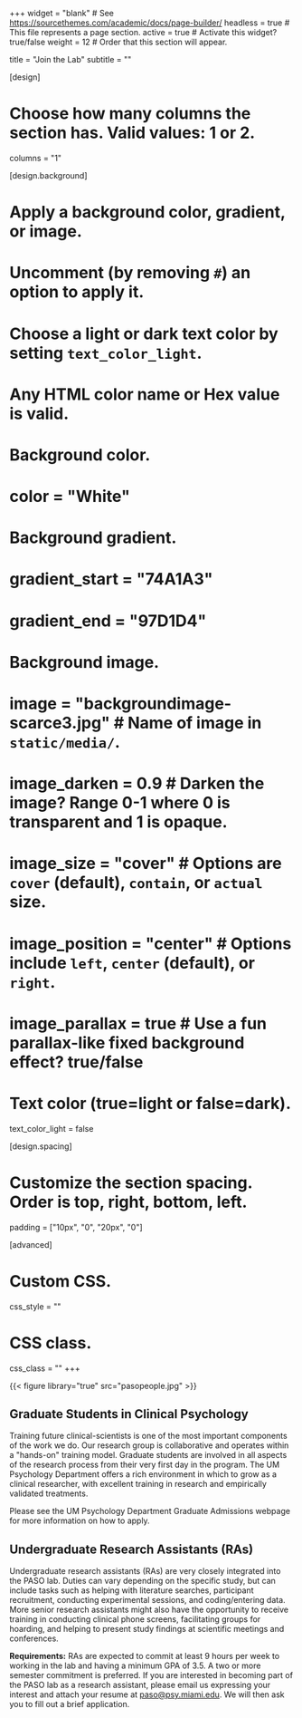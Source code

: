 +++
widget = "blank"  # See https://sourcethemes.com/academic/docs/page-builder/
headless = true  # This file represents a page section.
active = true  # Activate this widget? true/false
weight = 12  # Order that this section will appear.

title = "Join the Lab"
subtitle = ""

[design]
  # Choose how many columns the section has. Valid values: 1 or 2.
  columns = "1"

[design.background]
  # Apply a background color, gradient, or image.
  #   Uncomment (by removing `#`) an option to apply it.
  #   Choose a light or dark text color by setting `text_color_light`.
  #   Any HTML color name or Hex value is valid.

  # Background color.
 #  color = "White"
  
  # Background gradient.
 # gradient_start = "74A1A3"
 #  gradient_end = "97D1D4"
  
  # Background image.
  # image = "backgroundimage-scarce3.jpg"  # Name of image in `static/media/`.
   # image_darken = 0.9  # Darken the image? Range 0-1 where 0 is transparent and 1 is opaque.
 #  image_size = "cover"  #  Options are `cover` (default), `contain`, or `actual` size.
  # image_position = "center"  # Options include `left`, `center` (default), or `right`.
 #  image_parallax = true  # Use a fun parallax-like fixed background effect? true/false
  
  # Text color (true=light or false=dark).
  text_color_light = false
 

[design.spacing]
  # Customize the section spacing. Order is top, right, bottom, left.
  padding = ["10px", "0", "20px", "0"]

[advanced]
 # Custom CSS. 
 css_style = ""
 
 # CSS class.
 css_class = ""
+++

{{< figure library="true" src="pasopeople.jpg" >}}

## Graduate Students in Clinical Psychology
Training future clinical-scientists is one of the most important components of the work we do. Our research group is collaborative and operates within a "hands-on" training model. Graduate students are involved in all aspects of the research process from their very first day in the program. The UM Psychology Department offers a rich environment in which to grow as a clinical researcher, with excellent training in research and empirically validated treatments.

Please see the UM Psychology Department Graduate Admissions webpage for more information on how to apply.

## Undergraduate Research Assistants (RAs)
Undergraduate research assistants (RAs) are very closely integrated into the PASO lab. Duties can vary depending on the specific study, but can include tasks such as helping with literature searches, participant recruitment, conducting experimental sessions, and coding/entering data. More senior research assistants might also have the opportunity to receive training in conducting clinical phone screens, facilitating groups for hoarding, and helping to present study findings at scientific meetings and conferences.

**Requirements:** RAs are expected to commit at least 9 hours per week to working in the lab and having a minimum GPA of 3.5. A two or more semester commitment is preferred. If you are interested in becoming part of the PASO lab as a research assistant, please email us expressing your interest and attach your resume at paso@psy.miami.edu. We will then ask you to fill out a brief application.
